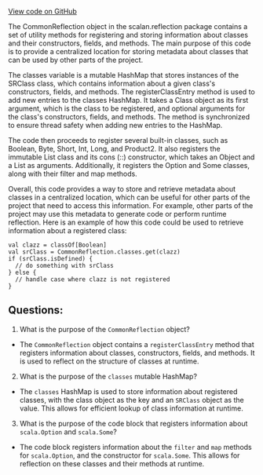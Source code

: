[View code on GitHub](sigmastate-interpreterhttps://github.com/ScorexFoundation/sigmastate-interpreter/common/shared/src/main/scala/scalan/reflection/CommonReflection.scala)

The CommonReflection object in the scalan.reflection package contains a set of utility methods for registering and storing information about classes and their constructors, fields, and methods. The main purpose of this code is to provide a centralized location for storing metadata about classes that can be used by other parts of the project.

The classes variable is a mutable HashMap that stores instances of the SRClass class, which contains information about a given class's constructors, fields, and methods. The registerClassEntry method is used to add new entries to the classes HashMap. It takes a Class object as its first argument, which is the class to be registered, and optional arguments for the class's constructors, fields, and methods. The method is synchronized to ensure thread safety when adding new entries to the HashMap.

The code then proceeds to register several built-in classes, such as Boolean, Byte, Short, Int, Long, and Product2. It also registers the immutable List class and its cons (::) constructor, which takes an Object and a List as arguments. Additionally, it registers the Option and Some classes, along with their filter and map methods.

Overall, this code provides a way to store and retrieve metadata about classes in a centralized location, which can be useful for other parts of the project that need to access this information. For example, other parts of the project may use this metadata to generate code or perform runtime reflection. Here is an example of how this code could be used to retrieve information about a registered class:

```
val clazz = classOf[Boolean]
val srClass = CommonReflection.classes.get(clazz)
if (srClass.isDefined) {
  // do something with srClass
} else {
  // handle case where clazz is not registered
}
```
## Questions: 
 1. What is the purpose of the `CommonReflection` object?
- The `CommonReflection` object contains a `registerClassEntry` method that registers information about classes, constructors, fields, and methods. It is used to reflect on the structure of classes at runtime.

2. What is the purpose of the `classes` mutable HashMap?
- The `classes` HashMap is used to store information about registered classes, with the class object as the key and an `SRClass` object as the value. This allows for efficient lookup of class information at runtime.

3. What is the purpose of the code block that registers information about `scala.Option` and `scala.Some`?
- The code block registers information about the `filter` and `map` methods for `scala.Option`, and the constructor for `scala.Some`. This allows for reflection on these classes and their methods at runtime.